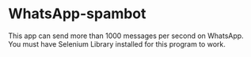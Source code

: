 # WhatsApp-spambot
This app can send more than 1000 messages per second on WhatsApp.
You must have Selenium Library installed for this program to work.
